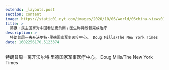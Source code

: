 ```yaml
--- 
extends: _layouts.post 
section: content 
image: https://static01.nyt.com/images/2020/10/06/world/06china-views01/merlin_176715603_18531f4c-da37-4c17-b0a6-0fde26d07832-articleLarge.jpg 
title: > 
  简报：民主国家对中国看法更负面；医生称特朗普完成治疗 
description: > 
  特朗普周一离开沃尔特·里德国家军事医疗中心。 Doug Mills/The New York Times 
date: 1602256170.5123374 
--- 
```

特朗普周一离开沃尔特·里德国家军事医疗中心。 Doug Mills/The New York Times